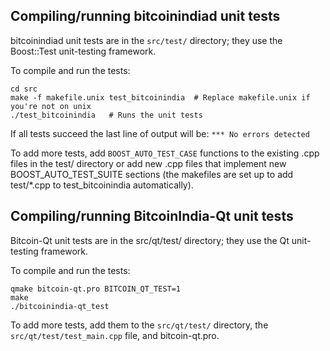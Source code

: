 Compiling/running bitcoinindiad unit tests
------------------------------------

bitcoinindiad unit tests are in the `src/test/` directory; they
use the Boost::Test unit-testing framework.

To compile and run the tests:

	cd src
	make -f makefile.unix test_bitcoinindia  # Replace makefile.unix if you're not on unix
	./test_bitcoinindia   # Runs the unit tests

If all tests succeed the last line of output will be:
`*** No errors detected`

To add more tests, add `BOOST_AUTO_TEST_CASE` functions to the existing
.cpp files in the test/ directory or add new .cpp files that
implement new BOOST_AUTO_TEST_SUITE sections (the makefiles are
set up to add test/*.cpp to test_bitcoinindia automatically).


Compiling/running BitcoinIndia-Qt unit tests
---------------------------------------

Bitcoin-Qt unit tests are in the src/qt/test/ directory; they
use the Qt unit-testing framework.

To compile and run the tests:

	qmake bitcoin-qt.pro BITCOIN_QT_TEST=1
	make
	./bitcoinindia-qt_test

To add more tests, add them to the `src/qt/test/` directory,
the `src/qt/test/test_main.cpp` file, and bitcoin-qt.pro.
